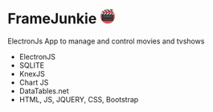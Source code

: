 # FrameJunkie <img src='./FrameJunkie/Content/Images/action-movie.png' width='30'>
ElectronJs App to manage and control movies and tvshows

- ElectronJS
- SQLITE
- KnexJS
- Chart JS
- DataTables.net
- HTML, JS, JQUERY, CSS, Bootstrap
